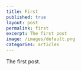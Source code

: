 ```yaml
---
title: First
published: true
layout: post
permalink: first
excerpt: The first post
image: /images/default.png
categories: articles
---
```


The first post.
